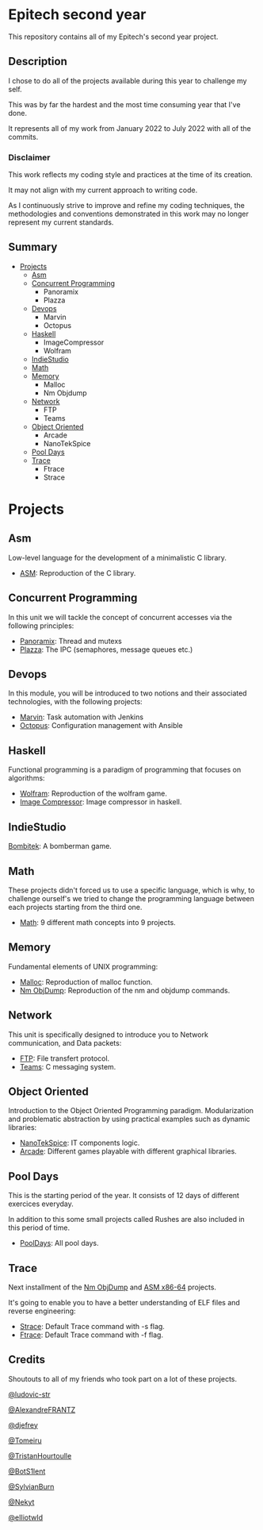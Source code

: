 # Epitech second year

This repository contains all of my Epitech's second year project.

## Description

I chose to do all of the projects available during this year to challenge my self.

This was by far the hardest and the most time consuming year that I've done.

It represents all of my work from January 2022 to July 2022 with all of the commits.

### Disclaimer

This work reflects my coding style and practices at the time of its creation.

It may not align with my current approach to writing code.

As I continuously strive to improve and refine my coding techniques, the methodologies and conventions demonstrated in this work may no longer represent my current standards.

## Summary

- [Projects](#Projects)
  - [Asm](#Asm)
  - [Concurrent Programming](#Concurrent-Programming)
    - Panoramix
    - Plazza
  - [Devops](#Devops)
    - Marvin
    - Octopus
  - [Haskell](#Haskell)
    - ImageCompressor
    - Wolfram
  - [IndieStudio](#Indiestudio)
  - [Math](#Math)
  - [Memory](#Memory)
    - Malloc
    - Nm Objdump
  - [Network](#Network)
    - FTP
    - Teams
  - [Object Oriented](#Object-Oriented)
    - Arcade
    - NanoTekSpice
  - [Pool Days](#Pool-Days)
  - [Trace](#Trace)
    - Ftrace
    - Strace

# Projects

## Asm

Low-level language for the development of a minimalistic C library.

- [ASM](https://github.com/titi0267/Tek2/tree/main/Asm#Asm): Reproduction of the C library.

## Concurrent Programming

In this unit we will tackle the concept of concurrent accesses via the following principles:

- [Panoramix](https://github.com/titi0267/Tek2/tree/main/ConcurrentProramming#Panoramix): Thread and mutexs
- [Plazza](https://github.com/titi0267/Tek2/tree/main/ConcurrentProramming#Plazza): The IPC (semaphores, message queues etc.)

## Devops

In this module, you will be introduced to two notions and their associated technologies, with the following projects:

- [Marvin](https://github.com/titi0267/Tek2/tree/main/Devops#Marvin): Task automation with Jenkins
- [Octopus](https://github.com/titi0267/Tek2/tree/main/Devops#Octopus): Configuration management with Ansible

## Haskell

Functional programming is a paradigm of programming that focuses on algorithms:

- [Wolfram](https://github.com/titi0267/Tek2/tree/main/Devops#Wolfram): Reproduction of the wolfram game.
- [Image Compressor](https://github.com/titi0267/Tek2/tree/main/Devops#Image-Compressor): Image compressor in haskell.

## IndieStudio

[Bombitek](https://github.com/titi0267/Bombitek): A bomberman game.

## Math

These projects didn't forced us to use a specific language, which is why, to challenge ourself's we tried to change the programming language between each projects starting from the third one.

- [Math](https://github.com/titi0267/Tek2/tree/main/Math): 9 different math concepts into 9 projects.

## Memory

Fundamental elements of UNIX programming:

- [Malloc](https://github.com/titi0267/Tek2/tree/main/Devops#Malloc): Reproduction of malloc function.
- [Nm ObjDump](https://github.com/titi0267/Tek2/tree/main/Devops#Nm-Objdump): Reproduction of the nm and objdump commands.

## Network

This unit is specifically designed to introduce you to Network communication, and Data packets:

- [FTP](https://github.com/titi0267/Tek2/tree/main/Devops#FTP): File transfert protocol.
- [Teams](https://github.com/titi0267/Tek2/tree/main/Devops#Teams): C messaging system.

## Object Oriented

Introduction to the Object Oriented Programming paradigm.
Modularization and problematic abstraction by using practical examples such as dynamic libraries:

- [NanoTekSpice](https://github.com/titi0267/Tek2/tree/main/Devops#NanoTekSpice): IT components logic.
- [Arcade](https://github.com/titi0267/Tek2/tree/main/Devops#Arcade): Different games playable with different graphical libraries.

## Pool Days

This is the starting period of the year. It consists of 12 days of different exercices everyday.

In addition to this some small projects called Rushes are also included in this period of time.

- [PoolDays](https://github.com/titi0267/Tek2/tree/main/Devops#Overview): All pool days.

## Trace

Next installment of the [Nm ObjDump](https://github.com/titi0267/Tek2/tree/main/Devops#Nm-Objdump) and [ASM x86-64](https://github.com/titi0267/Tek2/tree/main/Asm#Asm) projects.

It's going to enable you to have a better understanding of ELF files and reverse engineering:

- [Strace](https://github.com/titi0267/Tek2/tree/main/Devops#Strace): Default Trace command with -s flag.
- [Ftrace](https://github.com/titi0267/Tek2/tree/main/Devops#Ftrace): Default Trace command with -f flag.

## Credits

Shoutouts to all of my friends who took part on a lot of these projects.

[@ludovic-str](https://github.com/ludovic-str)

[@AlexandreFRANTZ](https://github.com/AlexandreFRANTZ)

[@djefrey](https://github.com/djefrey)

[@Tomeiru](https://github.com/Tomeiru)

[@TristanHourtoulle](https://github.com/TristanHourtoulle)

[@BotS1lent](https://github.com/BotS1lent)

[@SylvianBurn](https://github.com/SylvianBurn)

[@Nekyt](https://github.com/Nekyt)

[@eIIiotwId](https://github.com/eIIiotwId)
